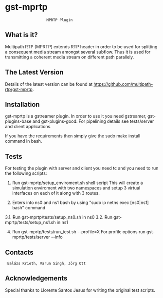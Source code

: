 # gst-mprtp
                       MPRTP Plugin

  What is it?
  -----------
  Multipath RTP (MPRTP) extends RTP header in order to 
  be used for splitting a consequent media stream amongst 
  several subflow. Thus it is used for transmitting 
  a coherent media stream on different path parallely. 


  The Latest Version
  ------------------

  Details of the latest version can be found at 
  https://github.com/multipath-rtp/gst-mprtp.

  Installation
  ------------
  
  gst-mprtp is a gstreamer plugin. In order to use it
  you need gstreamer, gst-plugins-base and gst-plugins-good.
  For pipelining details see tests/server and client 
  applications.
  
  If you have the requirements then simply give the
  sudo make install command in bash.
  
  Tests
  -----
  
  For testing the plugin with server and client you need tc
  and you need to run the following scripts:
  
  1. Run gst-mprtp/setup_enviroment.sh shell script
  This will create a simulation enviroment with two 
  namespaces and setup 3 virtual interfaces on each 
  of it along with 3 routes.
  
  
  2. Enters into ns0 and ns1 bash by using 
  "sudo ip netns exec [ns0|ns1] bash" command
  
  3.1. Run gst-mprtp/tests/setup_ns0.sh in ns0 
  3.2. Run gst-mprtp/tests/setup_ns1.sh in ns1
  
  4. Run gst-mprtp/tests/run_test.sh --profile=X
  For profile options run gst-mprtp/tests/server --info

  Contacts
  --------
     Balázs Krieth, Varun Singh, Jörg Ott
     
  Acknowledgements
  ----------------
  
  Special thanks to Llorente Santos Jesus for writing 
  the original test scripts. 
  
